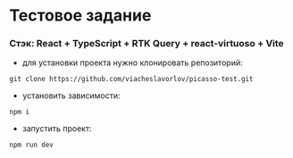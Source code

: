 # Тестовое задание

### Стэк: React + TypeScript + RTK Query + react-virtuoso + Vite

- для установки проекта нужно клонировать репозиторий:
```shell
git clone https://github.com/viacheslavorlov/picasso-test.git
```

- установить зависимости:
```shell
npm i
```

- запустить проект:
```shell
npm run dev
```
